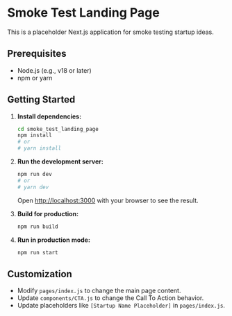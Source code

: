 # Smoke Test Landing Page

This is a placeholder Next.js application for smoke testing startup ideas.

## Prerequisites
- Node.js (e.g., v18 or later)
- npm or yarn

## Getting Started

1.  **Install dependencies:**
    ```bash
    cd smoke_test_landing_page
    npm install
    # or
    # yarn install
    ```

2.  **Run the development server:**
    ```bash
    npm run dev
    # or
    # yarn dev
    ```
    Open [http://localhost:3000](http://localhost:3000) with your browser to see the result.

3.  **Build for production:**
    ```bash
    npm run build
    ```

4.  **Run in production mode:**
    ```bash
    npm run start
    ```

## Customization
-   Modify `pages/index.js` to change the main page content.
-   Update `components/CTA.js` to change the Call To Action behavior.
-   Update placeholders like `[Startup Name Placeholder]` in `pages/index.js`.
